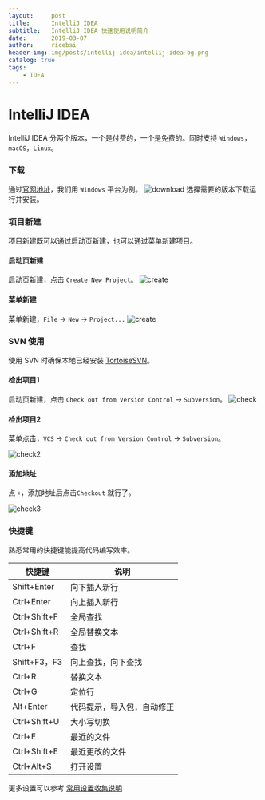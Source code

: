 ```yaml
---
layout:     post
title:      IntelliJ IDEA
subtitle:   IntelliJ IDEA 快速使用说明简介
date:       2019-03-07
author:     ricebai
header-img: img/posts/intellij-idea/intellij-idea-bg.png
catalog: true
tags:
    - IDEA
---
```


# IntelliJ IDEA

IntelliJ IDEA 分两个版本，一个是付费的，一个是免费的。同时支持 `Windows`，`macOS`，`Linux`。

### 下载

通过[官网地址](https://www.jetbrains.com/idea/download/#section=windows)，我们用 `Windows` 平台为例。
![download](https://ricebai.github.io/img/posts/intellij-idea/download.jpg)
选择需要的版本下载运行并安装。

### 项目新建

项目新建既可以通过启动页新建，也可以通过菜单新建项目。

#### 启动页新建

启动页新建，点击 `Create New Project`。
![create](https://ricebai.github.io/img/posts/intellij-idea/create1.jpg)

#### 菜单新建

菜单新建，`File` -> `New` -> `Project...`
![create](https://ricebai.github.io/img/posts/intellij-idea/create2.jpg)

### SVN 使用

使用 SVN 时确保本地已经安装 [TortoiseSVN](https://ricebai.github.io/2018/05/07/tortoise-svn/)。

#### 检出项目1

启动页新建，点击 `Check out from Version Control` -> `Subversion`。
![check](https://ricebai.github.io/img/posts/intellij-idea/check.jpg)

#### 检出项目2

菜单点击，`VCS` -> `Check out from Version Control` -> `Subversion`。

![check2](https://ricebai.github.io/img/posts/intellij-idea/check2.jpg)

#### 添加地址

点 `+`，添加地址后点击`Checkout` 就行了。

![check3](https://ricebai.github.io/img/posts/intellij-idea/check3.jpg)

### 快捷键

熟悉常用的快捷键能提高代码编写效率。

|快捷键| 说明|
| --- | --- |
|Shift+Enter|向下插入新行|
|Ctrl+Enter|向上插入新行|
|Ctrl+Shift+F|全局查找|
|Ctrl+Shift+R|全局替换文本|
|Ctrl+F|查找|
|Shift+F3，F3| 向上查找，向下查找|
|Ctrl+R|替换文本|
|Ctrl+G|定位行|
|Alt+Enter|代码提示，导入包，自动修正|
|Ctrl+Shift+U|大小写切换|
|Ctrl+E|最近的文件|
|Ctrl+Shift+E|最近更改的文件|
|Ctrl+Alt+S|打开设置|

更多设置可以参考 [常用设置收集说明](https://ricebai.github.io/2019/03/10/intellij-settings/)